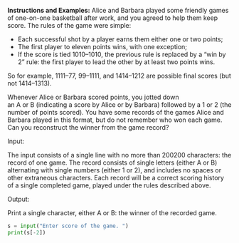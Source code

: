 **Instructions and Examples:**
Alice and Barbara played some friendly games of one-on-one basketball after work, and you agreed to help them keep score. The rules of the game were simple:

-   Each successful shot by a player earns them either one or two points;
-   The first player to eleven points wins, with one exception;
-   If the score is tied 1010–1010, the previous rule is replaced by a “win by 2” rule: the first player to lead the other by at least two points wins.

So for example, 1111–77, 99–1111, and 1414–1212 are possible final scores (but not 1414–1313).

Whenever Alice or Barbara scored points, you jotted down an A or B (indicating a score by Alice or by Barbara) followed by a 1 or 2 (the number of points scored). You have some records of the games Alice and Barbara played in this format, but do not remember who won each game. Can you reconstruct the winner from the game record?

Input:

The input consists of a single line with no more than 200200 characters: the record of one game. The record consists of single letters (either A or B) alternating with single numbers (either 1 or 2), and includes no spaces or other extraneous characters. Each record will be a correct scoring history of a single completed game, played under the rules described above.

Output:

Print a single character, either A or B: the winner of the recorded game.

```py
s = input("Enter score of the game. ")
print(s[-2])
```